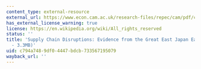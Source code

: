 ```yaml
---
content_type: external-resource
external_url: https://www.econ.cam.ac.uk/research-files/repec/cam/pdf/cwpe1670.pdf
has_external_license_warning: true
license: https://en.wikipedia.org/wiki/All_rights_reserved
status: ''
title: 'Supply Chain Disruptions: Evidence from the Great East Japan Earthquake" (PDF
  - 3.3MB)'
uid: c794a748-9df0-4447-bdcb-733567195079
wayback_url: ''
---
```

